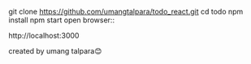 
git clone https://github.com/umangtalpara/todo_react.git
cd todo
npm install
npm start
open browser::

http://localhost:3000

created by umang talpara😊
